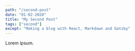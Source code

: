 ```yaml
---
path: "/second-post"
date: "01-02-2020"
title: "My Second Post"
tags: ["second"]
except: "Making a blog with React, Markdown and Gatsby"
---
```


Lorem ipsum.
